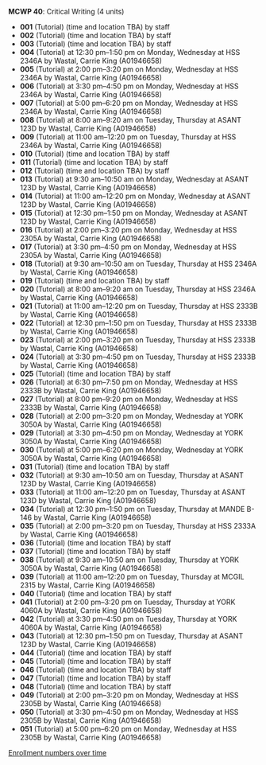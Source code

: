 **MCWP 40**: Critical Writing (4 units)

- **001** (Tutorial) (time and location TBA) by staff
- **002** (Tutorial) (time and location TBA) by staff
- **003** (Tutorial) (time and location TBA) by staff
- **004** (Tutorial) at 12:30 pm–1:50 pm on Monday, Wednesday at HSS 2346A by Wastal, Carrie King (A01946658)
- **005** (Tutorial) at 2:00 pm–3:20 pm on Monday, Wednesday at HSS 2346A by Wastal, Carrie King (A01946658)
- **006** (Tutorial) at 3:30 pm–4:50 pm on Monday, Wednesday at HSS 2346A by Wastal, Carrie King (A01946658)
- **007** (Tutorial) at 5:00 pm–6:20 pm on Monday, Wednesday at HSS 2346A by Wastal, Carrie King (A01946658)
- **008** (Tutorial) at 8:00 am–9:20 am on Tuesday, Thursday at ASANT 123D by Wastal, Carrie King (A01946658)
- **009** (Tutorial) at 11:00 am–12:20 pm on Tuesday, Thursday at HSS 2346A by Wastal, Carrie King (A01946658)
- **010** (Tutorial) (time and location TBA) by staff
- **011** (Tutorial) (time and location TBA) by staff
- **012** (Tutorial) (time and location TBA) by staff
- **013** (Tutorial) at 9:30 am–10:50 am on Monday, Wednesday at ASANT 123D by Wastal, Carrie King (A01946658)
- **014** (Tutorial) at 11:00 am–12:20 pm on Monday, Wednesday at ASANT 123D by Wastal, Carrie King (A01946658)
- **015** (Tutorial) at 12:30 pm–1:50 pm on Monday, Wednesday at ASANT 123D by Wastal, Carrie King (A01946658)
- **016** (Tutorial) at 2:00 pm–3:20 pm on Monday, Wednesday at HSS 2305A by Wastal, Carrie King (A01946658)
- **017** (Tutorial) at 3:30 pm–4:50 pm on Monday, Wednesday at HSS 2305A by Wastal, Carrie King (A01946658)
- **018** (Tutorial) at 9:30 am–10:50 am on Tuesday, Thursday at HSS 2346A by Wastal, Carrie King (A01946658)
- **019** (Tutorial) (time and location TBA) by staff
- **020** (Tutorial) at 8:00 am–9:20 am on Tuesday, Thursday at HSS 2346A by Wastal, Carrie King (A01946658)
- **021** (Tutorial) at 11:00 am–12:20 pm on Tuesday, Thursday at HSS 2333B by Wastal, Carrie King (A01946658)
- **022** (Tutorial) at 12:30 pm–1:50 pm on Tuesday, Thursday at HSS 2333B by Wastal, Carrie King (A01946658)
- **023** (Tutorial) at 2:00 pm–3:20 pm on Tuesday, Thursday at HSS 2333B by Wastal, Carrie King (A01946658)
- **024** (Tutorial) at 3:30 pm–4:50 pm on Tuesday, Thursday at HSS 2333B by Wastal, Carrie King (A01946658)
- **025** (Tutorial) (time and location TBA) by staff
- **026** (Tutorial) at 6:30 pm–7:50 pm on Monday, Wednesday at HSS 2333B by Wastal, Carrie King (A01946658)
- **027** (Tutorial) at 8:00 pm–9:20 pm on Monday, Wednesday at HSS 2333B by Wastal, Carrie King (A01946658)
- **028** (Tutorial) at 2:00 pm–3:20 pm on Monday, Wednesday at YORK 3050A by Wastal, Carrie King (A01946658)
- **029** (Tutorial) at 3:30 pm–4:50 pm on Monday, Wednesday at YORK 3050A by Wastal, Carrie King (A01946658)
- **030** (Tutorial) at 5:00 pm–6:20 pm on Monday, Wednesday at YORK 3050A by Wastal, Carrie King (A01946658)
- **031** (Tutorial) (time and location TBA) by staff
- **032** (Tutorial) at 9:30 am–10:50 am on Tuesday, Thursday at ASANT 123D by Wastal, Carrie King (A01946658)
- **033** (Tutorial) at 11:00 am–12:20 pm on Tuesday, Thursday at ASANT 123D by Wastal, Carrie King (A01946658)
- **034** (Tutorial) at 12:30 pm–1:50 pm on Tuesday, Thursday at MANDE B-146 by Wastal, Carrie King (A01946658)
- **035** (Tutorial) at 2:00 pm–3:20 pm on Tuesday, Thursday at HSS 2333A by Wastal, Carrie King (A01946658)
- **036** (Tutorial) (time and location TBA) by staff
- **037** (Tutorial) (time and location TBA) by staff
- **038** (Tutorial) at 9:30 am–10:50 am on Tuesday, Thursday at YORK 3050A by Wastal, Carrie King (A01946658)
- **039** (Tutorial) at 11:00 am–12:20 pm on Tuesday, Thursday at MCGIL 2315 by Wastal, Carrie King (A01946658)
- **040** (Tutorial) (time and location TBA) by staff
- **041** (Tutorial) at 2:00 pm–3:20 pm on Tuesday, Thursday at YORK 4060A by Wastal, Carrie King (A01946658)
- **042** (Tutorial) at 3:30 pm–4:50 pm on Tuesday, Thursday at YORK 4060A by Wastal, Carrie King (A01946658)
- **043** (Tutorial) at 12:30 pm–1:50 pm on Tuesday, Thursday at ASANT 123D by Wastal, Carrie King (A01946658)
- **044** (Tutorial) (time and location TBA) by staff
- **045** (Tutorial) (time and location TBA) by staff
- **046** (Tutorial) (time and location TBA) by staff
- **047** (Tutorial) (time and location TBA) by staff
- **048** (Tutorial) (time and location TBA) by staff
- **049** (Tutorial) at 2:00 pm–3:20 pm on Monday, Wednesday at HSS 2305B by Wastal, Carrie King (A01946658)
- **050** (Tutorial) at 3:30 pm–4:50 pm on Monday, Wednesday at HSS 2305B by Wastal, Carrie King (A01946658)
- **051** (Tutorial) at 5:00 pm–6:20 pm on Monday, Wednesday at HSS 2305B by Wastal, Carrie King (A01946658)

[Enrollment numbers over time](./MCWP40.tsv)
